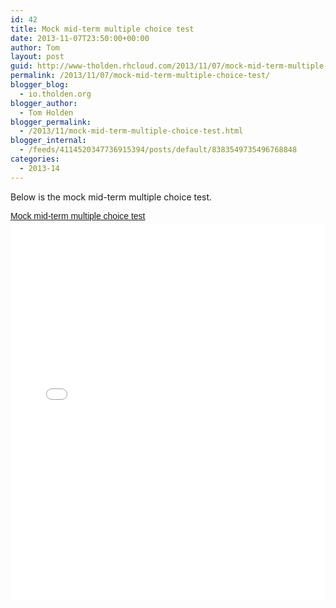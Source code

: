 ```yaml
---
id: 42
title: Mock mid-term multiple choice test
date: 2013-11-07T23:50:00+00:00
author: Tom
layout: post
guid: http://www-tholden.rhcloud.com/2013/11/07/mock-mid-term-multiple-choice-test/
permalink: /2013/11/07/mock-mid-term-multiple-choice-test/
blogger_blog:
  - io.tholden.org
blogger_author:
  - Tom Holden
blogger_permalink:
  - /2013/11/mock-mid-term-multiple-choice-test.html
blogger_internal:
  - /feeds/4114520347736915394/posts/default/8383549735496768848
categories:
  - 2013-14
---
```

Below is the mock mid-term multiple choice test.  <br /> <p style=" margin: 12px auto 6px auto; font-family: Helvetica,Arial,Sans-serif; font-style: normal; font-variant: normal; font-weight: normal; font-size: 14px; line-height: normal; font-size-adjust: none; font-stretch: normal; -x-system-font: none; display: block;">   <a title="View Mock mid-term multiple choice test on Scribd" href="http://www.scribd.com/doc/182451011/Mock-mid-term-multiple-choice-test" style="text-decoration: underline;">Mock mid-term multiple choice test</a></p><iframe src="//www.scribd.com/embeds/182451011/content?start_page=1&view_mode=scroll&show_recommendations=false" data-auto-height="false" data-aspect-ratio="undefined" scrolling="no" width="100%" height="600" frameborder="0"></iframe>